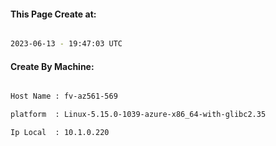 
   
#### This Page Create at:

```bash

2023-06-13 - 19:47:03 UTC

```

#### Create By Machine:

```bash

Host Name : fv-az561-569

platform  : Linux-5.15.0-1039-azure-x86_64-with-glibc2.35

Ip Local  : 10.1.0.220

```

